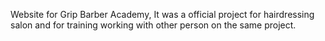Website for Grip Barber Academy, It was a official project for hairdressing salon and for training working with other person on the same project.
